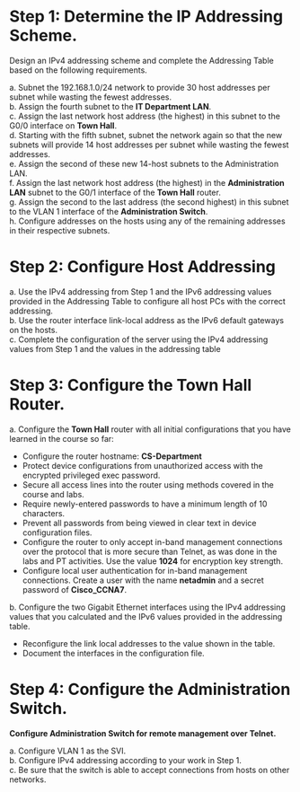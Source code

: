# Step 1: Determine the IP Addressing Scheme.
Design an IPv4 addressing scheme and complete the Addressing Table based on the following requirements.

a. Subnet the 192.168.1.0/24 network to provide 30 host addresses per subnet while wasting the fewest addresses.<br>
b. Assign the fourth subnet to the **IT Department LAN**.<br>
c. Assign the last network host address (the highest) in this subnet to the G0/0 interface on **Town Hall**.<br>
d. Starting with the fifth subnet, subnet the network again so that the new subnets will provide 14 host addresses per subnet while wasting the fewest addresses. <br>
e. Assign the second of these new 14-host subnets to the Administration LAN.<br> 
f. Assign the last network host address (the highest) in the **Administration LAN** subnet to the G0/1 interface of the **Town Hall** router.<br>
g. Assign the second to the last address (the second highest) in this subnet to the VLAN 1 interface of the **Administration Switch**.<br>
h. Configure addresses on the hosts using any of the remaining addresses in their respective subnets.<br>

# Step 2: Configure Host Addressing
a. Use the IPv4 addressing from Step 1 and the IPv6 addressing values provided in the Addressing Table to configure all host PCs with the correct addressing.<br>
b. Use the router interface link-local address as the IPv6 default gateways on the hosts.<br>
c. Complete the configuration of the server using the IPv4 addressing values from Step 1 and the values in the addressing table<br>

# Step 3: Configure the Town Hall Router.
a. Configure the **Town Hall** router with all initial configurations that you have learned in the course so far:

- Configure the router hostname: **CS-Department**
- Protect device configurations from unauthorized access with the encrypted privileged exec password.
- Secure all access lines into the router using methods covered in the course and labs.
- Require newly-entered passwords to have a minimum length of 10 characters.
- Prevent all passwords from being viewed in clear text in device configuration files.
- Configure the router to only accept in-band management connections over the protocol that is more secure than Telnet, as was done in the labs and PT activities. Use the value **1024** for encryption key strength.
- Configure local user authentication for in-band management connections. Create a user with the name **netadmin** and a secret password of **Cisco_CCNA7**.<br>

b. Configure the two Gigabit Ethernet interfaces using the IPv4 addressing values that you calculated and the IPv6 values provided in the addressing table.

- Reconfigure the link local addresses to the value shown in the table.
- Document the interfaces in the configuration file.
  
# Step 4: Configure the Administration Switch.
**Configure Administration Switch for remote management over Telnet.**

a. Configure VLAN 1 as the SVI.<br>
b. Configure IPv4 addressing according to your work in Step 1.<br>
c. Be sure that the switch is able to accept connections from hosts on other networks.
